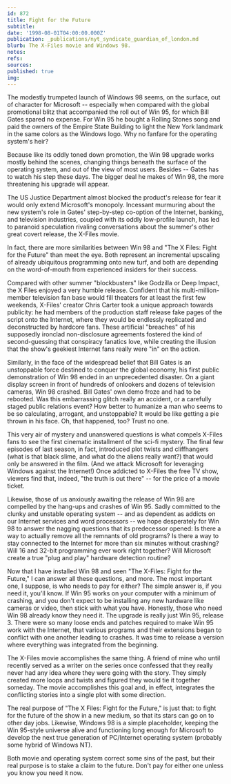 ```yaml
---
id: 872
title: Fight for the Future
subtitle: 
date: '1998-08-01T04:00:00.000Z'
publication: _publications/nyt_syndicate_guardian_of_london.md
blurb: The X-Files movie and Windows 98.
notes: 
refs: 
sources: 
published: true
img: 
---
```

The modestly trumpeted launch of Windows 98 seems, on the surface, out of character for Microsoft -- especially when compared with the global promotional blitz that accompanied the roll out of Win 95, for which Bill Gates spared no expense. For Win 95 he bought a Rolling Stones song and paid the owners of the Empire State Building to light the New York landmark in the same colors as the Windows logo. Why no fanfare for the operating system's heir?

Because like its oddly toned down promotion, the Win 98 upgrade works mostly behind the scenes, changing things beneath the surface of the operating system, and out of the view of most users. Besides -- Gates has to watch his step these days. The bigger deal he makes of Win 98, the more threatening his upgrade will appear.

The US Justice Department almost blocked the product's release for fear it would only extend Microsoft's monopoly. Incessant murmuring about the new system's role in Gates' step-by-step co-option of the Internet, banking, and television industries, coupled with its oddly low-profile launch, has led to paranoid speculation rivaling conversations about the summer's other great covert release, the X-Files movie.

In fact, there are more similarities between Win 98 and "The X Files: Fight for the Future" than meet the eye. Both represent an incremental upscaling of already ubiquitous programming onto new turf, and both are depending on the word-of-mouth from experienced insiders for their success.

Compared with other summer "blockbusters" like Godzilla or Deep Impact, the X Files enjoyed a very humble release. Confident that his multi-million-member television fan base would fill theaters for at least the first few weekends, X-Files' creator Chris Carter took a unique approach towards publicity: he had members of the production staff release fake pages of the script onto the Internet, where they would be endlessly replicated and deconstructed by hardcore fans. These artificial "breaches" of his supposedly ironclad non-disclosure agreements fostered the kind of second-guessing that conspiracy fanatics love, while creating the illusion that the show's geekiest Internet fans really were "in" on the action.

Similarly, in the face of the widespread belief that Bill Gates is an unstoppable force destined to conquer the global economy, his first public demonstration of Win 98 ended in an unprecedented disaster. On a giant display screen in front of hundreds of onlookers and dozens of television cameras, Win 98 crashed. Bill Gates' own demo froze and had to be rebooted. Was this embarrassing glitch really an accident, or a carefully staged public relations event? How better to humanize a man who seems to be so calculating, arrogant, and unstoppable? It would be like getting a pie thrown in his face. Oh, that happened, too? Trust no one.

This very air of mystery and unanswered questions is what compels X-Files fans to see the first cinematic installment of the sci-fi mystery. The final few episodes of last season, in fact, introduced plot twists and cliffhangers (what is that black slime, and what do the aliens really want?) that would only be answered in the film. (And we attack Microsoft for leveraging Windows against the Internet!) Once addicted to X-Files the free TV show, viewers find that, indeed, "the truth is out there" -- for the price of a movie ticket.

Likewise, those of us anxiously awaiting the release of Win 98 are compelled by the hang-ups and crashes of Win 95. Sadly committed to the clunky and unstable operating system -- and as dependent as addicts on our Internet services and word processors -- we hope desperately for Win 98 to answer the nagging questions that its predecessor opened: Is there a way to actually remove all the remnants of old programs? Is there a way to stay connected to the Internet for more than six minutes without crashing? Will 16 and 32-bit programming ever work right together? Will Microsoft create a true "plug and play" hardware detection routine?

Now that I have installed Win 98 and seen "The X-Files: Fight for the Future," I can answer all these questions, and more. The most important one, I suppose, is who needs to pay for either? The simple answer is, if you need it, you'll know. If Win 95 works on your computer with a minimum of crashing, and you don't expect to be installing any new hardware like cameras or video, then stick with what you have. Honestly, those who need Win 98 already know they need it. The upgrade is really just Win 95, release 3. There were so many loose ends and patches required to make Win 95 work with the Internet, that various programs and their extensions began to conflict with one another leading to crashes. It was time to release a version where everything was integrated from the beginning.

The X-Files movie accomplishes the same thing. A friend of mine who until recently served as a writer on the series once confessed that they really never had any idea where they were going with the story. They simply created more loops and twists and figured they would tie it together someday. The movie accomplishes this goal and, in effect, integrates the conflicting stories into a single plot with some direction.

The real purpose of "The X Files: Fight for the Future," is just that: to fight for the future of the show in a new medium, so that its stars can go on to other day jobs. Likewise, Windows 98 is a simple placeholder, keeping the Win 95-style universe alive and functioning long enough for Microsoft to develop the next true generation of PC/Internet operating system (probably some hybrid of Windows NT).

Both movie and operating system correct some sins of the past, but their real purpose is to stake a claim to the future. Don't pay for either one unless you know you need it now.

